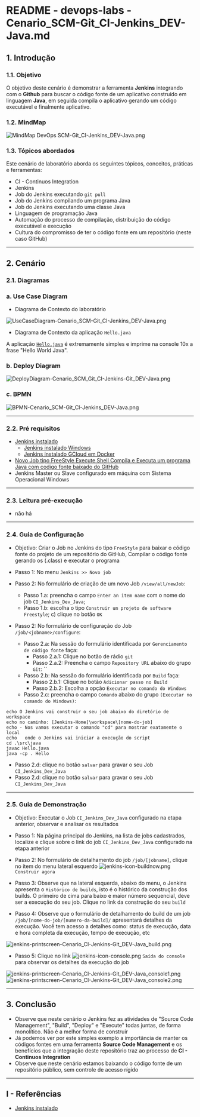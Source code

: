 # README - devops-labs - Cenario_SCM-Git_CI-Jenkins_DEV-Java.md

## 1. Introdução

### 1.1. Objetivo
O objetivo deste cenário é demonstrar a ferramenta **Jenkins** integrando com o **Github** para buscar o código fonte de um aplicativo construído em linguagem **Java**, em seguida compila o aplicativo gerando um código executável e finalmente aplicativo.

### 1.2. MindMap
![MindMap DevOps SCM-Git_CI-Jenkins_DEV-Java.png](mind-maps/MindMap%20DevOps%20SCM-Git_CI-Jenkins_DEV-Java.png)


### 1.3. Tópicos abordados
Este cenário de laboratório aborda os seguintes tópicos, conceitos, práticas e ferramentas:
* CI - Continuos Integration
* Jenkins
* Job do Jenkins executando `git pull`
* Job do Jenkins compilando um programa Java
* Job do Jenkins executando uma classe Java
* Linguagem de programação Java
* Automação do processo de compilação, distribuição do código executável e execução
* Cultura do compromisso de ter o código fonte em um repositório (neste caso GitHub)

---
## 2. Cenário

### 2.1. Diagramas 

### a. Use Case Diagram

* Diagrama de Contexto do laboratório

![UseCaseDiagram-Cenario_SCM-Git_CI-Jenkins_DEV-Java.png](uml-diagrams/UseCaseDiagram-Cenario_SCM-Git_CI-Jenkins_DEV-Java.png)

* Diagrama de Contexto da aplicação `Hello.java`

A aplicação [`Hello.java`](https://github.com/josemarsilva/eval-jenkins/blob/master/src/java/Hello.java) é extremamente simples e imprime na console 10x a frase "Hello World Java".

### b. Deploy Diagram
![DeployDiagram-Cenario_SCM_Git_CI-Jenkins-Git_DEV-Java.png](uml-diagrams/DeployDiagram-Cenario_SCM_Git_CI-Jenkins-Git_DEV-Java.png)

### c. BPMN
![BPMN-Cenario_SCM-Git_CI-Jenkins_DEV-Java.png](bpmn-diagrams/BPMN-Cenario_SCM-Git_CI-Jenkins_DEV-Java.png)


---
### 2.2. Pré requisitos

* [Jenkins instalado](https://github.com/josemarsilva/eval-jenkins)
  * [Jenkins instalado Windows](https://github.com/josemarsilva/eval-jenkins/blob/master/doc/README-GuiaConfiguracao-InstallJenkins.md)
  * [Jenkins instalado GCloud em Docker](https://github.com/josemarsilva/googlecloudplatform#gcloud-engine---jenkins-using-docker)
* [Novo Job tipo FreeStyle Execute Shell Compila e Executa um programa Java com codigo fonte baixado do GitHub](https://github.com/josemarsilva/eval-jenkins/blob/master/doc/README-GuiaDemonstracao-JobFreestyleExecShellGitJavacJavaRun.md)
* Jenkins Master ou Slave configurado em máquina com Sistema Operacional Windows


---
### 2.3. Leitura pré-execução

* não há

---
### 2.4. Guia de Configuração

* Objetivo: Criar o Job no Jenkins do tipo `FreeStyle` para baixar o código fonte do projeto de um repositório do GitHub, Compilar o código fonte gerando os (.class) e executar o programa

* Passo 1: No menu  `Jenkins >> Novo job`
* Passo 2: No formulário de criação de um novo Job `/view/all/newJob`: 
  * Passo 1.a: preencha o campo `Enter an item name` com o nome do job `CI_Jenkins_Dev_Java`; 
  * Passo 1.b: escolha o tipo `Construir um projeto de software Freestyle`; c) clique no botão `OK`
* Passo 2: No formulário de configuração do Job `/job/<jobname>/configure`: 
  * Passo 2.a: Na sessão do formulário identificada por `Gerenciamento de código fonte` faça:
    * Passo 2.a.1: Clique no botão de rádio `git`
	* Passo 2.a.2: Preencha o campo `Repository URL` abaixo do grupo `Git`: ``
  * Passo 2.b: Na sessão do formulário identificada por `Build` faça:
    * Passo 2.b.1: Clique no botão `Adicionar passo no Build`
    * Passo 2.b.2: Escolha a opção `Executar no comando do Windows`
  * Passo 2.c: preencha o campo `Comando` abaixo do grupo `(Executar no comando do Windows)`: 

```script
echo O Jenkins vai construir o seu job abaixo do diretório de workspace
echo no caminho: [Jenkins-Home]\workspace\[nome-do-job]
echo - Nos vamos executar o comando "cd" para mostrar exatamente o local
echo   onde o Jenkins vai iniciar a execução do script 
cd .\src\java
javac Hello.java 
java -cp . Hello
```

  * Passo 2.d: clique no botão `salvar` para gravar o seu Job `CI_Jenkins_Dev_Java`
  * Passo 2.d: clique no botão `salvar` para gravar o seu Job `CI_Jenkins_Dev_Java`

---
### 2.5. Guia de Demonstração

* Objetivo: Executar o Job `CI_Jenkins_Dev_Java` configurado na etapa anterior, observar e analisar os resultados

* Passo 1: Na página principal do Jenkins, na lista de jobs cadastrados, localize e clique sobre o link do job `CI_Jenkins_Dev_Java` configurado na etapa anterior
* Passo 2: No formulário de detalhamento do job `/job/[jobname]`, clique no item do menu lateral esquerdo ![jenkins-icon-buildnow.png](images/jenkins-icon-buildnow.png) `Construir agora`
* Passo 3: Observe que na lateral esquerda, abaixo do menu, o Jenkins apresenta o `Histórico de builds`, isto é o histórico da construção dos builds. O primeiro de cima para baixo e maior número sequencial, deve ser a execução do seu job. Clique no link da construção do seu `build`
* Passo 4: Observe que o formulário de detalhamento do build de um job `/job/[nome-do-job/[numero-da-build]/` apresentará detalhes da execução. Você tem acesso a detalhes como: status de execução, data e hora completa da execução, tempo de execução, etc

![jenkins-printscreen-Cenario_CI-Jenkins-Git_DEV-Java_build.png](images/jenkins-printscreen-Cenario_CI-Jenkins-Git_DEV-Java_build.png)

* Passo 5: Clique no link ![jenkins-icon-console.png](images/jenkins-icon-console.png) `Saída do console` para observar os detalhes da execução do job

![jenkins-printscreen-Cenario_CI-Jenkins-Git_DEV-Java_console1.png](images/jenkins-printscreen-Cenario_CI-Jenkins-Git_DEV-Java_console1.png)
![jenkins-printscreen-Cenario_CI-Jenkins-Git_DEV-Java_console2.png](images/jenkins-printscreen-Cenario_CI-Jenkins-Git_DEV-Java_console2.png)

---
## 3. Conclusão

* Observe que neste cenário o Jenkins fez as atividades de "Source Code Management", "Build", "Deploy" e "Execute" todas juntas, de forma monolítico. Não é a melhor forma de construir
* Já podemos ver por este simples exemplo a importância de manter os códigos fontes em uma ferramenta __Source Code Management__ e os benefícios que a integração deste repositório traz ao processo de __CI - Continuos Integration__
* Observe que neste cenário estamos baixando o código fonte de um repositório público, sem controle de acesso rígido


---
## I - Referências

* [Jenkins instalado](https://github.com/josemarsilva/eval-jenkins)
